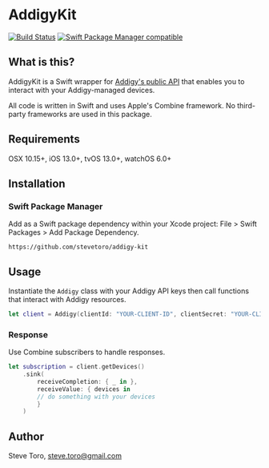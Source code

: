 # AddigyKit

[![Build Status](https://api.travis-ci.org/stevetoro/addigy-kit.svg?branch=main)](https://travis-ci.org/stevetoro/addigy-kit)
[![Swift Package Manager compatible](https://img.shields.io/badge/Swift%20Package%20Manager-compatible-brightgreen.svg)](https://github.com/apple/swift-package-manager)

## What is this?

AddigyKit is a Swift wrapper for [Addigy's public API](https://addigy.com/) that enables you to interact with your Addigy-managed devices. 

All code is written in Swift and uses Apple's Combine framework. No third-party frameworks are used in this package.

## Requirements

OSX 10.15+, iOS 13.0+, tvOS 13.0+, watchOS 6.0+

## Installation

### Swift Package Manager

Add as a Swift package dependency within your Xcode project: File > Swift Packages > Add Package Dependency.

```
https://github.com/stevetoro/addigy-kit
```

## Usage

Instantiate the `Addigy` class with your Addigy API keys then call functions that interact with Addigy resources.

```swift
let client = Addigy(clientId: "YOUR-CLIENT-ID", clientSecret: "YOUR-CLIENT-SECRET")
```

### Response

Use Combine subscribers to handle responses.

```swift
let subscription = client.getDevices()
    .sink(
        receiveCompletion: { _ in },
        receiveValue: { devices in
        // do something with your devices
        }
    )
```

## Author

Steve Toro, steve.toro@gmail.com
